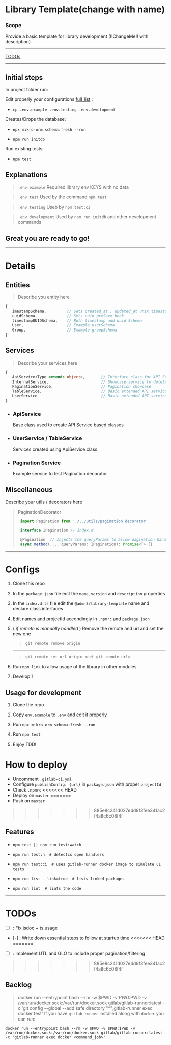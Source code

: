 # Library Template(change with name)

### Scope

Provide a basic template for library development (!!ChangeMe!! with description)

---

[TODOs](#todos)

---

## Initial steps

In project folder run:

Edit properly your configurations [full_list](#configs) :

-     cp .env.example .env.testing .env.development

Creates/Drops the database:

-     npx mikro-orm schema:fresh --run

-     npm run initdb

Run existing tests:

-     npm test

## Explanations

> `.env.example` Required library env KEYS with no data

> `.env.test` Used by the command `npm test`

> `.env.testing` Useb by `npm test:ci`

> `.env.development` Used by `npm run initdb` and other development commands

## Great you are ready to go!

---

# Details

## Entities

> Describe you entity here

```ts
{
   imestampSchema,         // Sets created_at , updated_at unix timestamp to table
   uuidSchema,             // Sets uuid preSave hook
   timestampUUIDSchema,    // Both timestamp and uuid Schema
   User,                   // Example userSchema
   Group,                  // Example groupSchema
}
```

## Services

> Describe your services here

```ts
{
   ApiService<Type extends object>,       // Interface class for API Services
   InternalService,                       // Showcase service to delete!
   PaginationService,                     // Pagination showcase
   TableService,                          // Basic extended API service for table
   UserService                            // Basic extended API service for users
}
```

- ### ApiService<Type extends object>

  Base class used to create API Service based classes

- ### UserService / TableService

  Services created using ApiService class

- ### Pagination Service

  Example service to test Pagination decorator

## Miscellaneous

Describe your utils / decorators here

> PaginationDecorator
>
> ```ts
>  import Pagination from './../utils/pagination.decorator'
>
>  interface IPagination // index.d
>
>  @Pagination  // Injects the queryParams to allow pagination handling
>  async method(..., queryParams: IPagination): Promise<T> {}
> ```

---

# Configs

1.  Clone this repo

2.  In the `package.json` file edit the `name`, `version` and `description` properties

3.  In the `index.d.ts` file edit the `@adm-3/library-template` name and declare class interfaces

4.  Edit names and projectId accondingly in `.npmrc` and `package.json`

5.  ( _if remote is manually handled_ ) Remove the remote and url and set the new one

    > `git remote remove origin`

    ***

    > `git remote set-url origin <net-git-remote-url>`

6.  Run `npm link` to allow usage of the library in other modules

7.  Develop!!

## Usage for development

1. Clone the repo

2. Copy `env.example` to `.env` and edit it properly

3. Run `npx mikro-orm schema:fresh --run`

4. Run `npm test`

5. Enjoy TDD!

# How to deploy

- Uncomment `.gitlab-ci.yml`
- Configure `publishConfig: {url}` in `package.json` with proper `projectId`
- Check `.npmrc`
<<<<<<< HEAD
- Deploy on `master`
=======
- Push on `master`
>>>>>>> 885e8c241d027e4d9f3fee341ac2f4a8c6c08f4f

## Features

-     npm test || npm run test:watch
-     npm run test:h  # detectcs open handlers
-     npm run test:ci  # uses gitlab-runner docker image to simulate CI tests
-     npm run list --link=true  # lists linked packages
-     npm run lint  # lints the code

---

# TODOs

- [ ] : Fix jsdoc + ts usage
- [-] : Write down essential steps to follow at startup time
<<<<<<< HEAD
=======
- [ ] : Implement UTL and GLO to include proper pagination/filtering
>>>>>>> 885e8c241d027e4d9f3fee341ac2f4a8c6c08f4f

## Backlog

> docker run --entrypoint bash --rm -w $PWD -v $PWD:$PWD -v /var/run/docker.sock:/var/run/docker.sock gitlab/gitlab-runner:latest -c 'git config --global --add safe.directory "\*";gitlab-runner exec docker test'
> If you have `gitlab-runner` installed along with `docker` you can run:

`docker run --entrypoint bash --rm -w $PWD -v $PWD:$PWD -v /var/run/docker.sock:/var/run/docker.sock gitlab/gitlab-runner:latest -c 'gitlab-runner exec docker <command_job>'`
